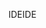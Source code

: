 <span data-ttu-id="e2dd7-101">IDE</span><span class="sxs-lookup"><span data-stu-id="e2dd7-101">IDE</span></span>